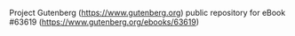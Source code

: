 Project Gutenberg (https://www.gutenberg.org) public repository for
eBook #63619 (https://www.gutenberg.org/ebooks/63619)

